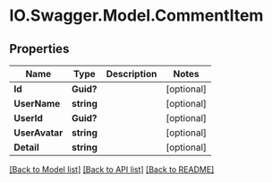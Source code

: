 # IO.Swagger.Model.CommentItem
## Properties

Name | Type | Description | Notes
------------ | ------------- | ------------- | -------------
**Id** | **Guid?** |  | [optional] 
**UserName** | **string** |  | [optional] 
**UserId** | **Guid?** |  | [optional] 
**UserAvatar** | **string** |  | [optional] 
**Detail** | **string** |  | [optional] 

[[Back to Model list]](../README.md#documentation-for-models) [[Back to API list]](../README.md#documentation-for-api-endpoints) [[Back to README]](../README.md)

